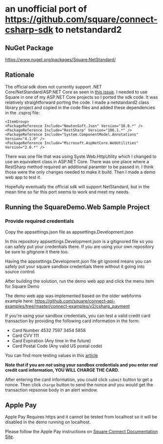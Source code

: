 # an unofficial port of https://github.com/square/connect-csharp-sdk to netstandard2

## NuGet Package

https://www.nuget.org/packages/Square.NetStandard/

## Rationale

The official sdk does not currently support .NET Core/NetStandard/ASP.NET Core as seen in [this issue](https://github.com/square/connect-csharp-sdk/issues/30).
I needed to use Square in one of my ASP.NET Core projects so I ported the sdk code. It was relatively straightforward porting the code. I made a netstandard2 class library project and copied in the code files and added these dependencies in the .csproj file:

    <ItemGroup>
    <PackageReference Include="NewtonSoft.Json" Version="10.0.*" />
    <PackageReference Include="RestSharp" Version="106.1.*" />
    <PackageReference Include="System.ComponentModel.Annotations" Version="4.1.0" />
    <PackageReference Include="Microsoft.AspNetCore.WebUtilities" Version="2.0.*" />
  </ItemGroup>
  
There was one file that was using Syste.Web.HttpUtility which I changed to use an equivalent class in ASP.NET Core. There was one place where a RestSharp method required an additional paramter to be passed in. I think those were the only changes needed to make it build. Then I made a demo web app to test it.

Hopefully eventually the official sdk will support NetStandard, but in the mean time so far this port seems to work and meet my needs.


## Running the SquareDemo.Web Sample Project

### Provide required credentials

Copy the appsettings.json file as appsettings.Development.json 

In this repository appsettings.Development.json is a gitignored file so you can safely put your credentials there. If you are using your own repository be sure to gitignore it there too.

Having the appsettings.Development.json file git ignored means you can safely put your square sandbox credentials there without it going into source control.

After building the solution, run the demo web app and click the menu item for Square Demo

The demo web app was implemented based on the older webforms example here:
https://github.com/square/connect-api-examples/tree/master/connect-examples/v2/csharp_payment

If you're using your sandbox credentials, you can test a valid credit card
transaction by providing the following card information in the form:

* Card Number 4532 7597 3454 5858
* Card CVV 111
* Card Expiration (Any time in the future)
* Card Postal Code (Any valid US postal code)

You can find more testing values in this [article](https://docs.connect.squareup.com/articles/using-sandbox)

**Note that if you are _not_ using your sandbox credentials and you enter _real_
credit card information, YOU WILL CHARGE THE CARD.**

After entering the card information, you could click `submit` button to get a 
nonce. Then click `charge` button to send the nonce and you would 
get the transaction repsonse body in an alert window.

## Apple Pay

Apple Pay Requires https and it cannot be tested from localhost so it will be disabled in the demo running on localhost.

Please follow the Apple Pay instructions on [Square Connect Documentation Site](https://docs.connect.squareup.com/articles/adding-payment-form).